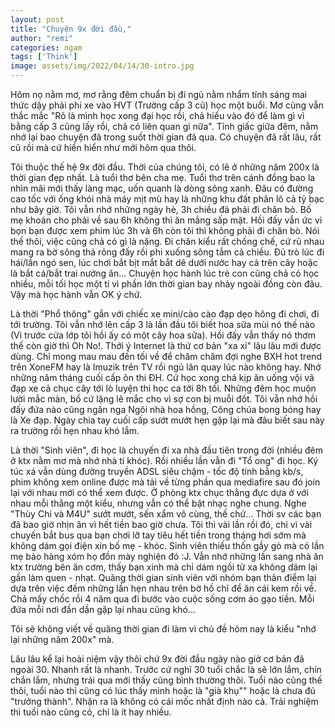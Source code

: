 ```yaml
---
layout: post
title: "Chuyện 9x đời đầu,"
author: "remi"
categories: ngam
tags: ['Think']
image: assets/img/2022/04/14/30-intro.jpg
---
```


Hôm nọ nằm mơ, mơ rằng đêm chuẩn bị đi ngủ nằm nhẩm tính sáng mai thức dậy phải phi xe vào HVT (Trường cấp 3 cũ) học một buổi. Mơ cũng vẫn thắc mắc "Rõ là mình học xong đại học rồi, chả hiểu vào đó để làm gì vì bằng cấp 3 cũng lấy rồi, chả có liên quan gì nữa". Tỉnh giấc giữa đêm, nằm nhớ lại bao chuyện đã trong suốt thời gian đã qua. Có chuyện đã rất lâu, rất cũ rồi mà cứ hiển hiển như mới hôm qua thôi.

Tôi thuộc thế hệ 9x đời đầu. Thời của chúng tôi, có lẽ ở những năm 200x là thời gian đẹp nhất. Là tuổi thơ bên cha mẹ. Tuổi thơ trên cánh đồng bao la nhìn mãi mới thấy làng mạc, uốn quanh là dòng sông xanh. Đâu có đường cao tốc với ống khói nhà máy mịt mù hay là những khu đất phân lô cả tỷ bạc như bây giờ. Tôi vẫn nhớ những ngày hè, 3h chiều đã phải đi chăn bò. Bố mẹ khoán cho phải về sau 6h không thì ăn mắng sấp mặt. Hồi đấy vẫn ức vì bọn bạn được xem phim lúc 3h và 6h còn tôi thì không phải đi chăn bò. Nói thế thôi, việc cũng chả có gì là nặng. Đi chăn kiểu rất chống chế, cứ rủ nhau mang ra bờ sông thả rông đấy rồi phi xuống sông tắm cả chiều. Đủ trò lúc đi hái/lần ngó sen, lúc chơi bắt bịt mắt bắt dê dưới nước hay cả trên cây hoặc là bắt cá/bắt trai nướng ăn... Chuyện học hành lúc trẻ con cũng chả có học nhiều, mỗi tối học một tí vì phần lớn thời gian bay nhảy ngoài đồng còn đâu. Vậy mà học hành vẫn OK ý chứ.


Là thời "Phổ thông" gắn với chiếc xe mini/cào cào đạp dẹo hông đi chơi, đi tới trường. Tôi vẫn nhớ lên cấp 3 là lần đầu tôi biết hoa sữa mùi nó thế nào (Vì trước cửa lớp tôi hồi ấy có một cây hoa sữa). Hồi đấy vẫn thấy nó thơm thế còn giờ thì Oh No!. Thới ý Internet là thứ cơ bản "xa xỉ" lâu lâu mới được dùng. Chỉ mong mau mau đến tối về để chăm chăm đợi nghe BXH hot trend trên XoneFM hay là Imuzik trên TV rồi ngủ lăn quay lúc nào không hay. Nhớ những năm tháng cuối cấp ôn thi ĐH. Cứ học xong chả kịp ăn uống vội vã đạp xe cả chục cây tới lò luyện thi học ca tới 8h tối. Những đêm học muộn lười mắc màn, bố cứ lặng lẽ mắc cho vì sợ con bị muỗi đốt. Tôi vẫn nhớ hồi đấy đứa nào cũng ngân nga Ngôi nhà hoa hồng, Công chúa bong bóng hay là Xe đạp. Ngày chia tay cuối cấp sướt mướt hẹn gặp lại mà đâu biết sau này ra trường rồi hẹn nhau khó lắm. 


Là thời "Sinh viên", đi học là chuyến đi xa nhà đầu tiên trong đời (nhiều đêm ở ktx nằm mơ mà nhớ nhà tí khóc). Rồi nhiều lần vẫn đi "Tổ ong" đi học. Ký túc xá vẫn dùng đường truyền ADSL siêu chậm - tốc độ tính bằng kb/s, phim không xem online được mà tải về từng phần qua mediafire sau đó join lại với nhau mới có thể xem được. Ở phòng ktx chục thằng đực dựa ở với nhau mỗi thằng một kiểu, nhưng vẫn có thể bật nhạc nghe chung. Nghe "Thùy Chi và M4U" sướt mướt, sến xẩm vô cùng, thế chứ... Thời sv các bạn đã bao giờ nhịn ăn vì hết tiền bao giờ chưa. Tôi thì vài lần rồi đó, chỉ vì vài chuyến bắt bus qua bạn chơi lỡ tay tiêu hết tiền trong tháng hơi sớm mà không dám gọi điện xin bố mẹ - khóc. Sinh viên thiếu thốn gầy gò mà có lần mẹ bảo hàng xóm họ đồn mày nghiện đó :J. Vẫn nhớ những lần sang nhà ăn ktx trường bên ăn cơm, thấy bạn xinh mà chỉ dám ngồi từ xa không dám lại gần làm quen - nhạt. Quãng thời gian sinh viên với nhóm bạn thân điểm lại dựa trên việc đếm những lần hẹn nhau trên bờ hồ chỉ để ăn cái kem rồi về. Chả mấy chốc rồi 4 năm qua đi bước vào cuộc sống cơm áo gạo tiền. Mỗi đứa mỗi nơi đần dần gặp lại nhau cũng khó...

Tôi sẽ không viết về quãng thời gian đi làm vì chủ đề hôm nay là kiểu "nhớ lại những năm 200x" mà.

Lâu lâu kể lại hoài niệm vậy thôi chứ 9x đời đầu ngày nào giờ cơ bản đã ngoài 30. Nhanh rất là nhanh. Trước cứ nghĩ 30 tuổi chắc là sẽ lớn lắm, chín chắn lắm, nhưng trải qua mới thấy cũng bình thường thôi. Tuổi nào cũng thế thôi, tuổi nào thì cũng có lúc thấy mình hoặc là "già khụ"" hoặc là chưa đủ "trưởng thành". Nhận ra là không có cái mốc nhất định nào cả. Trải nghiệm thì tuổi nào cũng có, chỉ là ít hay nhiều. 

